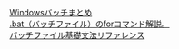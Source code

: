 [Windowsバッチまとめ](https://qiita.com/tomotagwork/items/5b9e08f28d5925d96b5f)<br/>
[.bat（バッチファイル）のforコマンド解説。](https://qiita.com/sawa_tsuka/items/67be34bab1fdf3fb87f9)<br/>
[バッチファイル基礎文法リファレンス](https://qiita.com/kshibamo/items/9368b0b2a4a2f40b61f1)<br/>
